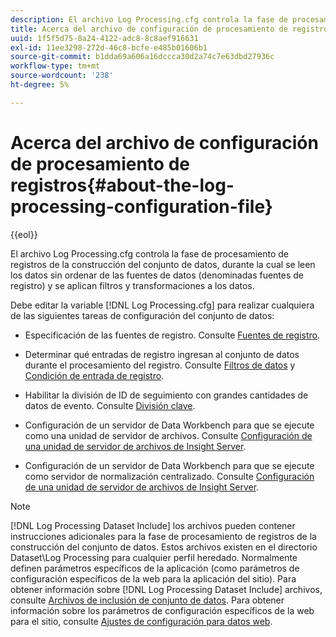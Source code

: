 ```yaml
---
description: El archivo Log Processing.cfg controla la fase de procesamiento de registros de la construcción del conjunto de datos, durante la cual se leen los datos sin ordenar de las fuentes de datos (denominadas fuentes de registro) y se aplican filtros y transformaciones a los datos.
title: Acerca del archivo de configuración de procesamiento de registros
uuid: 1f5f5d75-8a24-4122-adc8-8c8aef916631
exl-id: 11ee3298-272d-46c8-bcfe-e485b01606b1
source-git-commit: b1dda69a606a16dccca30d2a74c7e63dbd27936c
workflow-type: tm+mt
source-wordcount: '238'
ht-degree: 5%

---
```


# Acerca del archivo de configuración de procesamiento de registros{#about-the-log-processing-configuration-file}

{{eol}}

El archivo Log Processing.cfg controla la fase de procesamiento de registros de la construcción del conjunto de datos, durante la cual se leen los datos sin ordenar de las fuentes de datos (denominadas fuentes de registro) y se aplican filtros y transformaciones a los datos.

Debe editar la variable [!DNL Log Processing.cfg] para realizar cualquiera de las siguientes tareas de configuración del conjunto de datos:

* Especificación de las fuentes de registro. Consulte [Fuentes de registro](../../../home/c-dataset-const-proc/c-log-proc-config-file/c-log-sources.md).
* Determinar qué entradas de registro ingresan al conjunto de datos durante el procesamiento del registro. Consulte [Filtros de datos](../../../home/c-dataset-const-proc/c-log-proc-config-file/c-info-log-proc-param.md) y [Condición de entrada de registro](../../../home/c-dataset-const-proc/c-log-proc-config-file/c-info-log-proc-param.md).

* Habilitar la división de ID de seguimiento con grandes cantidades de datos de evento. Consulte [División clave](../../../home/c-dataset-const-proc/c-log-proc-config-file/c-info-log-proc-param.md).
* Configuración de un servidor de Data Workbench para que se ejecute como una unidad de servidor de archivos. Consulte [Configuración de una unidad de servidor de archivos de Insight Server](../../../home/c-dataset-const-proc/c-log-proc-config-file/c-ins-svr-file-svr-unit.md).
* Configuración de un servidor de Data Workbench para que se ejecute como servidor de normalización centralizado. Consulte [Configuración de una unidad de servidor de archivos de Insight Server](../../../home/c-dataset-const-proc/c-log-proc-config-file/c-ins-svr-file-svr-unit.md).

>[!NOTE]
>
>[!DNL Log Processing Dataset Include] los archivos pueden contener instrucciones adicionales para la fase de procesamiento de registros de la construcción del conjunto de datos. Estos archivos existen en el directorio Dataset\Log Processing para cualquier perfil heredado. Normalmente definen parámetros específicos de la aplicación (como parámetros de configuración específicos de la web para la aplicación del sitio). Para obtener información sobre [!DNL Log Processing Dataset Include] archivos, consulte [Archivos de inclusión de conjunto de datos](../../../home/c-dataset-const-proc/c-dataset-inc-files/c-abt-dataset-inc-files.md). Para obtener información sobre los parámetros de configuración específicos de la web para el sitio, consulte [Ajustes de configuración para datos web](../../../home/c-dataset-const-proc/c-config-web-data/c-config-web-data.md).
